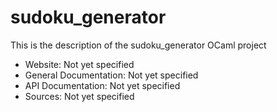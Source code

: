 



# sudoku_generator

This is the description
of the sudoku_generator OCaml project


* Website: Not yet specified
* General Documentation: Not yet specified
* API Documentation: Not yet specified
* Sources: Not yet specified
